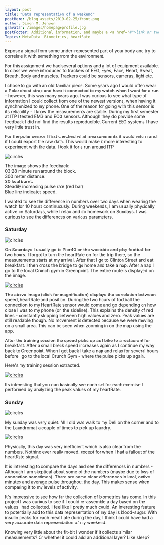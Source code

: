 ```yaml
---
layout: post
title: "Data representation of a weekend"
postHero: /blog_assets/2019-02-25/front.png
author: Simon M. Jensen
gravatar: /images/homepageprofile.jpg
postFooter: Additional information, and maybe a <a href="#">link or two</a>
Topics: MetaData, Biometrics, heartRate
---
```


<p>Expose a signal from some under-represented part of your body and try to correlate it with
something from the environment. </p>

<p>For this assignment we had several options and a lot of equipment available. In class we were introduced to trackers of EEG, Eyes, Face, Heart, Sweat, Breath, Body and muscles. Trackers could be sensors, cameras, light etc. </p>

<p> I chose to go with an old familiar piece. Some years ago I would often wear a Polar chest strap and have it connected to my watch when I went for a run - however, this was many years ago. I was curious to see what type of information I could collect from one of the newest versions, when having it synchronized to my phone. One of the reason for going with this sensor is its reliability - I know the measurements are stable. During my first semester at ITP I tested EMG and ECG sensors. Although they do provide some feedback I did not find the results reproducible. Current EEG systems I have very little trust in. </p>

<p>For the polar sensor I first checked what measurements it would return and if I could export the raw data. This would make it more interesting to experiment with the data. I took it for a run around ITP </p>

<div class="aroundImage">
<img src="/blog_assets/2019-02-25/ITP.png"
     alt="circles">
</div>

<p>
The image shows the feedback: <br>
03:28 minute run around the block. <br>
300 meter distance. <br>
30 kcal burnt. <br>
Steadily increasing pulse rate (red bar) <br>
Blue line indicates speed. <br>
<p/>

<p>
I wanted to see the difference in numbers over two days when wearing the watch for 10 hours continuously. During weekends, I am usually physically active on Saturdays, while I relax and do homework on Sundays. I was curious to see the differences on various parameters.
</p>

<h3> Saturday </h3>

<div class="aroundImage">
<img src="/blog_assets/2019-02-25/sat.png"
     alt="circles">
</div>

<p>
On Saturdays I usually go to Pier40 on the westside and play football for two hours. I forgot to turn the heartRate on for the trip there, so the measurements starts at my arrival. After that I go to Clinton Street and eat breakfast. I then cross the bridge to go home and take a nap. After a nap I go to the local Crunch gym in Greenpoint. The entire route is displayed on the image.
<p/>

<div class="aroundImage">
<a href="/blog_assets/2019-02-25/satfull.png">
<img src="/blog_assets/2019-02-25/satfull.png"
     alt="circles"> </a>
</div>

<p>
The above image (click for magnification) displays the correlation between speed, heartRate and position. During the two hours of football the connection to my HeartRate sensor would come and go depending on how close I was to my phone (on the sideline). This explains the density of red lines - constantly skipping between high values and zero. Peak values are still readable though. No movement is detected because we were moving on a small area. This can be seen when zooming in on the map using the app.
</p>

<p>
After the training session the speed picks up as I bike to a restaurant for breakfast. After a small break speed increases again as I continue my way back to Greenpoint. When I get back I take a nap and relax for several hours before I go to the local Crunch Gym - where the pulse picks up again.
</p>

<p>
Here's my training session extracted.
</p>

<div class="aroundImage">
<a href="/blog_assets/2019-02-25/trainingsession.png">
<img src="/blog_assets/2019-02-25/trainingsession.png"
     alt="circles"> </a>
</div>

<p>
Its interesting that you can basically see each set for each exercise I performed by analyzing the peak values of my heartRate.
</p>

<h3> Sunday </h3>

 <div class="aroundImage">
 <img src="/blog_assets/2019-02-25/sun.png"
      alt="circles">
 </div>

<p>
My sunday was very quiet. All I did was walk to my Deli on the corner and to the Laundromat a couple of times to pick up laundry.
<p/>

 <div class="aroundImage">
 <a href="/blog_assets/2019-02-25/sunfull.png">
 <img src="/blog_assets/2019-02-25/sunfull.png"
      alt="circles"> </a>
 </div>

<p>
Physically, this day was very inefficient which is also clear from the numbers. Nothing ever really moved, except for when I had a fallout of the heartRate signal.
</p>

<p>
It is interesting to compare the days and see the differences in numbers - Although I am skeptical about some of the numbers (maybe due to loss of connection sometimes). There are some clear differences in kcal, active minutes and average pulse throughout the day. This makes sense when comparing it to my levels of activity.
</p>

<p>
It's impressive to see how far the collection of biometrics has come. In this project I was curious to see if I could re-assemble a day based on the values I had collected. I feel like I pretty much could. An interesting feature to potentially add to this data representation of my day is blood-sugar. With insulin peaks for each meal I ate during the day, I think I could have had a very accurate data representation of my weekend.
</p>

<p>
Knowing very little about the fit-bit I wonder if it collects similar measurements? Or whether it could add an additional layer? Like sleep?
</p>
